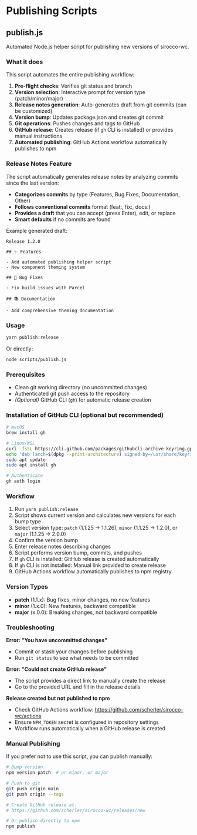 # Publishing Scripts

## publish.js

Automated Node.js helper script for publishing new versions of sirocco-wc.

### What it does

This script automates the entire publishing workflow:

1. **Pre-flight checks**: Verifies git status and branch
2. **Version selection**: Interactive prompt for version type (patch/minor/major)
3. **Release notes generation**: Auto-generates draft from git commits (can be customized)
4. **Version bump**: Updates package.json and creates git commit
5. **Git operations**: Pushes changes and tags to GitHub
6. **GitHub release**: Creates release (if `gh` CLI is installed) or provides manual instructions
7. **Automated publishing**: GitHub Actions workflow automatically publishes to npm

### Release Notes Feature

The script automatically generates release notes by analyzing commits since the last version:

- **Categorizes commits** by type (Features, Bug Fixes, Documentation, Other)
- **Follows conventional commits** format (feat:, fix:, docs:)
- **Provides a draft** that you can accept (press Enter), edit, or replace
- **Smart defaults** if no commits are found

Example generated draft:
```
Release 1.2.0

## ✨ Features

- Add automated publishing helper script
- New component theming system

## 🐛 Bug Fixes

- Fix build issues with Parcel

## 📚 Documentation

- Add comprehensive theming documentation
```

### Usage

```bash
yarn publish:release
```

Or directly:

```bash
node scripts/publish.js
```

### Prerequisites

- Clean git working directory (no uncommitted changes)
- Authenticated git push access to the repository
- *(Optional)* GitHub CLI (`gh`) for automatic release creation

### Installation of GitHub CLI (optional but recommended)

```bash
# macOS
brew install gh

# Linux/WSL
curl -fsSL https://cli.github.com/packages/githubcli-archive-keyring.gpg | sudo dd of=/usr/share/keyrings/githubcli-archive-keyring.gpg
echo "deb [arch=$(dpkg --print-architecture) signed-by=/usr/share/keyrings/githubcli-archive-keyring.gpg] https://cli.github.com/packages stable main" | sudo tee /etc/apt/sources.list.d/github-cli.list > /dev/null
sudo apt update
sudo apt install gh

# Authenticate
gh auth login
```

### Workflow

1. Run `yarn publish:release`
2. Script shows current version and calculates new versions for each bump type
3. Select version type: `patch` (1.1.25 → 1.1.26), `minor` (1.1.25 → 1.2.0), or `major` (1.1.25 → 2.0.0)
4. Confirm the version bump
5. Enter release notes describing changes
6. Script performs version bump, commits, and pushes
7. If `gh` CLI is installed: GitHub release is created automatically
8. If `gh` CLI is not installed: Manual link provided to create release
9. GitHub Actions workflow automatically publishes to npm registry

### Version Types

- **patch** (1.1.x): Bug fixes, minor changes, no new features
- **minor** (1.x.0): New features, backward compatible
- **major** (x.0.0): Breaking changes, not backward compatible

### Troubleshooting

**Error: "You have uncommitted changes"**
- Commit or stash your changes before publishing
- Run `git status` to see what needs to be committed

**Error: "Could not create GitHub release"**
- The script provides a direct link to manually create the release
- Go to the provided URL and fill in the release details

**Release created but not published to npm**
- Check GitHub Actions workflow: https://github.com/scherler/sirocco-wc/actions
- Ensure `NPM_TOKEN` secret is configured in repository settings
- Workflow runs automatically when a GitHub release is created

### Manual Publishing

If you prefer not to use this script, you can publish manually:

```bash
# Bump version
npm version patch  # or minor, or major

# Push to git
git push origin main
git push origin --tags

# Create GitHub release at:
# https://github.com/scherler/sirocco-wc/releases/new

# Or publish directly to npm
npm publish
```

